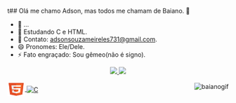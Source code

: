 t## Olá me chamo Adson, mas todos me chamam de Baiano. 🙂

- 🔭 ...
- 🌱 Estudando C e HTML.
- 🔗 Contato: adsonsouzameireles731@gmail.com.
- 😄 Pronomes: Ele/Dele.
- ⚡ Fato engraçado: Sou gêmeo(não é signo).

 <div align="center">
  <a href="https://github.com/BaianoAdson">
  <img height="180em" src="https://github-readme-stats.vercel.app/api?username=BaianoAdson&show_icons=true&theme=tokyonight&include_all_commits=true&count_private=true"/>
  <img height="180em" src="https://github-readme-stats.vercel.app/api/top-langs/?username=BaianoAdson&layout=compact&langs_count=7&theme=tokyonight"/>
</div>

<div style="display: inline_block"><br>
  <img align="center" alt="HTML" height="30" width="40" src="https://raw.githubusercontent.com/devicons/devicon/master/icons/html5/html5-original.svg">
  <img align="center" alt="C" height="30" width="40" src="https://cdn.jsdelivr.net/gh/devicons/devicon/icons/c/c-original.svg">
  <img align="right" alt="baianogif" height="250em" widht src="https://i.pinimg.com/originals/ac/10/c5/ac10c59f7fb2535cd3e4a19c97fd5c76.gif">
          
